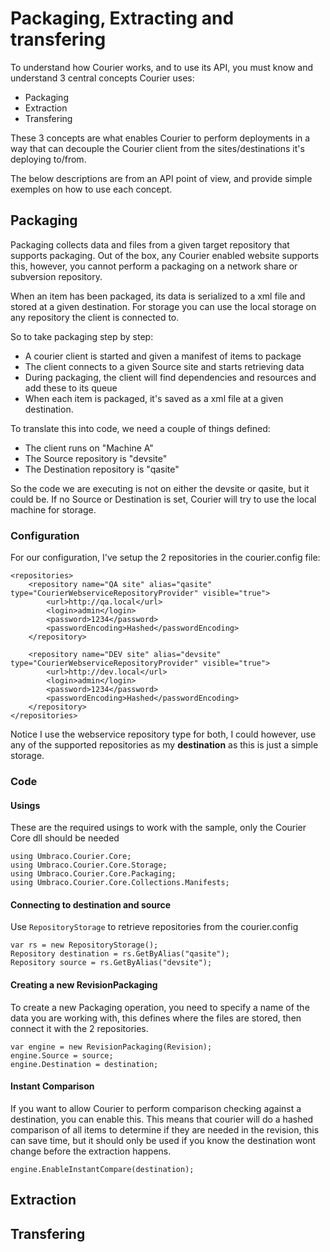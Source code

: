 # Packaging, Extracting and transfering

To understand how Courier works, and to use its API, you must know and understand 3 central concepts Courier uses:

- Packaging
- Extraction
- Transfering

These 3 concepts are what enables Courier to perform deployments in a way that can decouple the Courier client from the sites/destinations it's deploying to/from. 

The below descriptions are from an API point of view, and provide simple exemples on how to use each concept. 

## Packaging
Packaging collects data and files from a given target repository that supports packaging. Out of the box, any Courier enabled website supports this, however, you cannot perform a packaging on a network share or subversion repository.

When an item has been packaged, its data is serialized to a xml file and stored at a given destination. For storage you can use the local storage on any repository the client is connected to. 

So to take packaging step by step:

- A courier client is started and given a manifest of items to package
- The client connects to a given Source site and starts retrieving data
- During packaging, the client will find dependencies and resources and add these to its queue
- When each item is packaged, it's saved as a xml file at a given destination.

To translate this into code, we need a couple of things defined: 

- The client runs on "Machine A"
- The Source repository is "devsite" 
- The Destination repository is "qasite"

So the code we are executing is not on either the devsite or qasite, but it could be. If no Source or Destination is set, Courier will try to use the local machine for storage. 


### Configuration
For our configuration, I've setup the 2 repositories in the courier.config file:

	<repositories>
        <repository name="QA site" alias="qasite" type="CourierWebserviceRepositoryProvider" visible="true">
            <url>http://qa.local</url>
            <login>admin</login>
            <password>1234</password>
            <passwordEncoding>Hashed</passwordEncoding>
        </repository>

		<repository name="DEV site" alias="devsite" type="CourierWebserviceRepositoryProvider" visible="true">
            <url>http://dev.local</url>
            <login>admin</login>
            <password>1234</password>
            <passwordEncoding>Hashed</passwordEncoding>
	    </repository>
    </repositories>
 
Notice I use the webservice repository type for both, I could however, use any of the supported repositories as my **destination** as this is just a simple storage. 

### Code

#### Usings
These are the required usings to work with the sample, only the Courier Core dll should be needed

	using Umbraco.Courier.Core;
    using Umbraco.Courier.Core.Storage;
    using Umbraco.Courier.Core.Packaging;
    using Umbraco.Courier.Core.Collections.Manifests;

#### Connecting to destination and source
Use `RepositoryStorage` to retrieve repositories from the courier.config 

	var rs = new RepositoryStorage();
	Repository destination = rs.GetByAlias("qasite");
    Repository source = rs.GetByAlias("devsite");

#### Creating a new RevisionPackaging
To create a new Packaging operation, you need to specify a name of the data you are working with, this defines where the files are stored, then connect it with the 2 repositories.

	var engine = new RevisionPackaging(Revision);
    engine.Source = source;
    engine.Destination = destination;        

#### Instant Comparison
If you want to allow Courier to perform comparison checking against a destination, you can enable this. This means that courier will do a hashed comparison of all items to determine if they are needed in the revision, this can save time, but it should only be used if you know the destination wont change before the extraction happens.

	engine.EnableInstantCompare(destination);

            




## Extraction


## Transfering